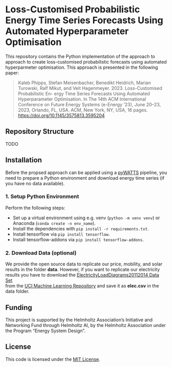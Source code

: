 # Loss-Customised Probabilistic Energy Time Series Forecasts Using Automated Hyperparameter Optimisation

This repository contains the Python implementation of the approach to approach to create loss-customised probabilistic
forecasts using automated hyperparmeter optimisation. This approach is presented in the following paper:
> Kaleb Phipps, Stefan Meisenbacher, Benedikt Heidrich, Marian Turowski, Ralf Mikut, and Veit Hagenmeyer. 2023.
> Loss-Customised Probabilistic En- ergy Time Series Forecasts Using Automated Hyperparameter Optimisation. In The 14th
> ACM International Conference on Future Energy Systems (e-Energy ’23), June 20–23, 2023, Orlando, FL, USA. ACM, New York,
> NY, USA, 16 pages. https://doi.org/10.1145/3575813.3595204

## Repository Structure

TODO

## Installation

Before the propsed approach can be applied using a [pyWATTS](https://github.com/KIT-IAI/pyWATTS) pipeline, you need to
prepare a Python environment and download energy time series (if you have no data available).

### 1. Setup Python Environment

Perform the following steps:
- Set up a virtual environment using e.g. venv (`python -m venv venv`) or Anaconda (`conda create -n env_name`).
- Install the dependencies with `pip install -r requirements.txt`.
- Install tensorflow via `pip install tensorflow`.
- Install tensorflow-addons via `pip install tensorflow-addons`.

### 2. Download Data (optional)

We provide the open source data to replicate our price, mobility, and solar results in the folder __data__.
However, if you want to replicate our electricity results you have to download the
[ElectricityLoadDiagrams20112014 Data Set](https://archive.ics.uci.edu/ml/datasets/ElectricityLoadDiagrams20112014)  
from the [UCI Machine Learning Repository](https://archive.ics.uci.edu/ml/) and save it as __elec.csv__ in the data folder.


## Funding

This project is supported by the Helmholtz Association’s Initiative and Networking Fund through Helmholtz AI, by the
Helmholtz Association under the Program “Energy System Design”.

## License

This code is licensed under the [MIT License](LICENSE).
